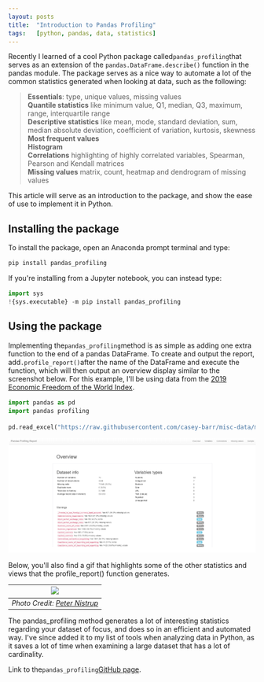 ```yaml
---
layout: posts
title:  "Introduction to Pandas Profiling"
tags:   [python, pandas, data, statistics]
---
```



Recently I learned of a cool Python package called`pandas_profiling`that serves as an extension of the `pandas.DataFrame.describe()` function in the pandas module. The package serves as a nice way to automate a lot of the common statistics generated when looking at data, such as the following:

>**Essentials**: type, unique values, missing values  
>**Quantile statistics** like minimum value, Q1, median, Q3, maximum, range, interquartile range  
>**Descriptive statistics** like mean, mode, standard deviation, sum, median absolute deviation, coefficient of variation, kurtosis, skewness  
>**Most frequent values**  
>**Histogram**  
>**Correlations** highlighting of highly correlated variables, Spearman, Pearson and Kendall matrices  
>**Missing values** matrix, count, heatmap and dendrogram of missing values  

This article will serve as an introduction to the package, and show the ease of use to implement it in Python. 

## Installing the package

To install the package, open an Anaconda prompt terminal and type:

```bash
pip install pandas_profiling
```

If you're installing from a Jupyter notebook, you can instead type:
```python
import sys
!{sys.executable} -m pip install pandas_profiling
```

## Using the package
Implementing the`pandas_profiling`method is as simple as adding one extra function to the end of a pandas DataFrame. To create and output the report, add`.profile_report()`after the name of the DataFrame and execute the function, which will then output an overview display similar to the screenshot below. For this example, I'll be using data from the [2019 Economic Freedom of the World Index](https://www.fraserinstitute.org/economic-freedom/dataset?geozone=world&page=dataset&min-year=2&max-year=0&filter=0).

```python
import pandas as pd
import pandas profiling

pd.read_excel("https://raw.githubusercontent.com/casey-barr/misc-data/master/economic_data/efw-2019-master-index-data-for-researchers.csv").profile_report()
```

![overview](https://raw.githubusercontent.com/casey-barr/casey-barr.github.io/master/images/pandas_profiling/ewf_index_overview.png)

Below, you'll also find a gif that highlights some of the other statistics and views that the profile_report() function generates.

| ![](https://raw.githubusercontent.com/casey-barr/casey-barr.github.io/master/images/pandas_profiling/p_nistrup_profiling_report.gif) | 
|:--:| 
| *Photo Credit: [Peter Nistrup](https://towardsdatascience.com/exploring-your-data-with-just-1-line-of-python-4b35ce21a82d)* |

The pandas_profiling method generates a lot of interesting statistics regarding your dataset of focus, and does so in an efficient and automated way. I've since added it to my list of tools when analyzing data in Python, as it saves a lot of time when examining a large dataset that has a lot of cardinality.

Link to the`pandas_profiling`[GitHub page](https://github.com/pandas-profiling/pandas-profiling).
